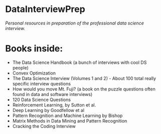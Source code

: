 # DataInterviewPrep
*Personal resources in preparation of the professional data science interview.*

# Books inside:
- The Data Science Handbook (a bunch of interviews with cool DS people)
- Convex Optimization
- The Data Science Interview (Volumes 1 and 2) - About 100 total really specific interview questions
- How would you move Mt. Fuji? (a book on the puzzle questions often found in data and software interviews)
- 120 Data Science Questions
- Reinforcement Learning, by Sutton et al.
- Deep Learning by Goodfellow et al 
- Pattern Recognition and Machine Learning by Bishop 
- Matrix Methods in Data Mining and Pattern Recognition
- Cracking the Coding Interview 
